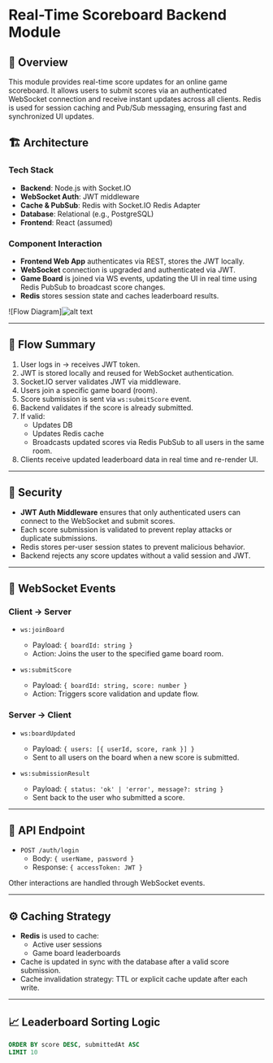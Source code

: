 # Real-Time Scoreboard Backend Module

## 📘 Overview

This module provides real-time score updates for an online game scoreboard. It allows users to submit scores via an authenticated WebSocket connection and receive instant updates across all clients. Redis is used for session caching and Pub/Sub messaging, ensuring fast and synchronized UI updates.

## 🏗️ Architecture

### Tech Stack

- **Backend**: Node.js with Socket.IO
- **WebSocket Auth**: JWT middleware
- **Cache & PubSub**: Redis with Socket.IO Redis Adapter
- **Database**: Relational (e.g., PostgreSQL)
- **Frontend**: React (assumed)

### Component Interaction

- **Frontend Web App** authenticates via REST, stores the JWT locally.
- **WebSocket** connection is upgraded and authenticated via JWT.
- **Game Board** is joined via WS events, updating the UI in real time using Redis PubSub to broadcast score changes.
- **Redis** stores session state and caches leaderboard results.

![Flow Diagram]![alt text](<Screenshot 2025-08-05 at 9.26.36 PM.png>)

---

## 🔄 Flow Summary

1. User logs in → receives JWT token.
2. JWT is stored locally and reused for WebSocket authentication.
3. Socket.IO server validates JWT via middleware.
4. Users join a specific game board (room).
5. Score submission is sent via `ws:submitScore` event.
6. Backend validates if the score is already submitted.
7. If valid:
    - Updates DB
    - Updates Redis cache
    - Broadcasts updated scores via Redis PubSub to all users in the same room.
8. Clients receive updated leaderboard data in real time and re-render UI.

---

## 🔐 Security

- **JWT Auth Middleware** ensures that only authenticated users can connect to the WebSocket and submit scores.
- Each score submission is validated to prevent replay attacks or duplicate submissions.
- Redis stores per-user session states to prevent malicious behavior.
- Backend rejects any score updates without a valid session and JWT.

---

## 🔧 WebSocket Events

### Client → Server

- `ws:joinBoard`
  - Payload: `{ boardId: string }`
  - Action: Joins the user to the specified game board room.

- `ws:submitScore`
  - Payload: `{ boardId: string, score: number }`
  - Action: Triggers score validation and update flow.

### Server → Client

- `ws:boardUpdated`
  - Payload: `{ users: [{ userId, score, rank }] }`
  - Sent to all users on the board when a new score is submitted.

- `ws:submissionResult`
  - Payload: `{ status: 'ok' | 'error', message?: string }`
  - Sent back to the user who submitted a score.

---

## 🧪 API Endpoint

- `POST /auth/login`
  - Body: `{ userName, password }`
  - Response: `{ accessToken: JWT }`

Other interactions are handled through WebSocket events.

---

## ⚙️ Caching Strategy

- **Redis** is used to cache:
  - Active user sessions
  - Game board leaderboards
- Cache is updated in sync with the database after a valid score submission.
- Cache invalidation strategy: TTL or explicit cache update after each write.

---

## 📈 Leaderboard Sorting Logic

```sql
ORDER BY score DESC, submittedAt ASC
LIMIT 10

